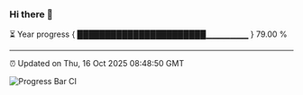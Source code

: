 ### Hi there 👋

⏳ Year progress { ███████████████████████▁▁▁▁▁▁▁ } 79.00 %

---

⏰ Updated on Thu, 16 Oct 2025 08:48:50 GMT

![Progress Bar CI](https://github.com/IshwaranRudhara/GIT-ACTION/workflows/Progress%20Bar%20CI/badge.svg)
